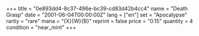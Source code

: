 +++
title = "0e893dd4-8c37-496e-bc39-cd83d42b4cc4"
name = "Death Grasp"
date = "2001-06-04T00:00:00Z"
lang = ["en"]
set = "Apocalypse"
rarity = "rare"
mana = "{X}{W}{B}"
reprint = false
price = "0.15"
quantity = 4
condition = "near_mint"
+++

